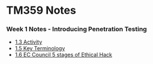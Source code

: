 # TM359 Notes

### Week 1 Notes - Introducing Penetration Testing
- [1.3 Activity](./1.3-Activity.md)
- [1.5 Key Terminology](./1.5-KeyTerminology.md)
- [1.6 EC Council 5 stages of Ethical Hack](./1.6-EC-Council-5.md)
